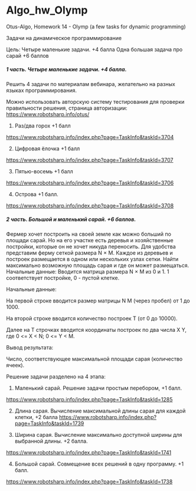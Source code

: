 # Algo_hw_Olymp
Otus-Algo, Homework 14 - Olymp (a few tasks for dynamic programming)

Задачи на динамическое программирование

Цель: Четыре маленькие задачи. +4 балла Одна большая задача про сарай +6 баллов

##### 1 часть. Четыре маленькие задачи. +4 балла.

Решить 4 задачи по материалам вебинара, желательно на разных языках программирования.

Можно использовать авторскую систему тестирования для проверки правильности решения, страница авторизации:
https://www.robotsharp.info/otus/

1. Раз/два горох +1 балл

https://www.robotsharp.info/index.php?page=TaskInfo&taskId=3704

2. Цифровая ёлочка +1 балл

https://www.robotsharp.info/index.php?page=TaskInfo&taskId=3707

3. Пятью-восемь +1 балл

https://www.robotsharp.info/index.php?page=TaskInfo&taskId=3706

4. Острова +1 балл.

https://www.robotsharp.info/index.php?page=TaskInfo&taskId=3708


##### 2 часть. Большой и маленький сарай. +6 баллов.

Фермер хочет построить на своей земле как можно больший по площади сарай.
Но на его участке есть деревья и хозяйственные постройки, которые он не хочет никуда переносить.
Для удобства представим ферму сеткой размера N × M.
Каждое из деревьев и построек размещается в одном или нескольких узлах сетки.
Найти максимально возможную площадь сарая и где он может размещаться.
Начальные данные: Вводится матрица размера N × M из 0 и 1.
1 соответствует постройке, 0 - пустой клетке.

Начальные данные:

На первой строке вводится размер матрицы N M (через пробел) от 1 до 1000.

На второй строке вводится количество построек T (от 0 до 10000).

Далее на T строчках вводится координаты построек по два числа X Y, где 0 <= X < N; 0 <= Y < M.

Вывод результата:

Число, соответствующее максимальной площади сарая (количество ячеек).

Решение задачи разделено на 4 этапа:

1. Маленький сарай. Решение задачи простым перебором, +1 балл.

https://www.robotsharp.info/index.php?page=TaskInfo&taskId=1285


2. Длина сарая. Вычисление максимальной длины сарая для каждой клетки, +2 балла
https://www.robotsharp.info/index.php?page=TaskInfo&taskId=1739

3. Ширина сарая. Вычисление максимально доступной ширины для выбранной длины. +2 балла.

https://www.robotsharp.info/index.php?page=TaskInfo&taskId=1741

4. Большой сарай. Совмещение всех решений в одну программу. +1 балл.

https://www.robotsharp.info/index.php?page=TaskInfo&taskId=1738
